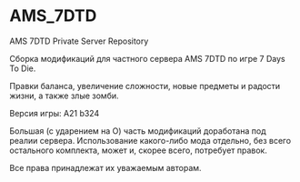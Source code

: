 # AMS_7DTD
AMS 7DTD Private Server Repository

Сборка модификаций для частного сервера AMS 7DTD по игре 7 Days To Die.

Правки баланса, увеличение сложности, новые предметы и радости жизни, а также злые зомби.

Версия игры: A21 b324

Большая (с ударением на О) часть модификаций доработана под реалии сервера.
Использование какого-либо мода отдельно, без всего остального комплекта, может и, скорее всего, потребует правок.

Все права принадлежат их уважаемым авторам.
